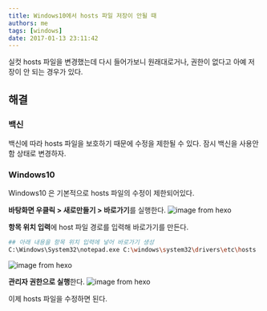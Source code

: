 ```yaml
---
title: Windows10에서 hosts 파일 저장이 안될 때
authors: me
tags: [windows]
date: 2017-01-13 23:11:42
---
```


실컷 hosts 파일을 변경했는데 다시 들어가보니 원래대로거나,
권한이 없다고 아예 저장이 안 되는 경우가 있다.

## 해결

### 백신

백신에 따라 hosts 파일을 보호하기 때문에 수정을 제한될 수 있다.
잠시 백신을 사용안함 상태로 변경하자.

### Windows10

Windows10 은 기본적으로 hosts 파일의 수정이 제한되어있다.

**바탕화면 우클릭 > 새로만들기 > 바로가기**를 실행한다.
![image from hexo](https://i.imgur.com/hNfy1ui.png)

**항목 위치 입력**에 host 파일 경로를 입력해 바로가기를 만든다.

```bash
## 아래 내용을 항목 위치 입력에 넣어 바로가기 생성
C:\Windows\System32\notepad.exe C:\windows\system32\drivers\etc\hosts
```

![image from hexo](https://i.imgur.com/vEDRV5f.png)

**관리자 권한으로 실행**한다.
![image from hexo](https://i.imgur.com/mKWOBBO.png)

이제 hosts 파일을 수정하면 된다.
